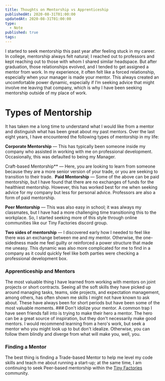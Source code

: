```yaml
---
title: Thoughts on Mentorship vs Apprenticeship
publishedAt: 2020-08-31T01:00:00
updatedAt: 2020-08-31T01:00:00
type:
  - Note
published: true
tags:
---
```

I started to seek mentorship this past year after feeling stuck in my career. In college, mentorship always felt natural; I reached out to professors and kept reaching out to those with whom I shared similar headspace. But after graduation, those relationships evolved, and I tended to get assigned a mentor from work. In my experience, it often felt like a forced relationship, especially when your manager is made your mentor. This always created an uncomfortable power dynamic, especially if I’m seeking advice that might involve me leaving that company, which is why I have been seeking mentorship outside of my place of work.


# Types of Mentorship

It has taken me a long time to understand what I would like from a mentor and distinguish what has been great about my past mentors. Over the last eight years, I have encountered the following types of mentorship in my life:

**Corporate Mentorship** — This has typically been someone inside my company who assisted in working with me on professional development. Occasionally, this was defaulted to being my Manager.

Craft-based Mentorship** — Here, you are looking to learn from someone because they are a more senior version of your trade, or you are seeking to transition to their trade.
﻿
**Paid Mentorship** — Some of the above can be paid mentorship, but I have found that there are no exchanges of funds for the healthiest mentorship. However, this has worked best for me when seeking advice for my company but less for personal advice. Professors are also a form of paid mentorship.

**Peer Mentorship** — This was also easy in school; it was always my classmates, but I have had a more challenging time transitioning this to the workplace. So, I started seeking more of this style through online communities like our Tiny Factories discord group.

**Two sides of mentorship** — I discovered early how I needed to feel like there was an exchange between me and my mentor. Otherwise, the one-sidedness made me feel guilty or reinforced a power structure that made me uneasy. This dynamic was also more complicated for me to find in a company as it could quickly feel like both parties were checking a professional development box.

### Apprenticeship and Mentors

The most valuable thing I have learned from working with mentors on joint projects or short contracts. Seeing all the soft skills they have picked up around managing tasks, teams, side projects, and expectation management, among others, has often shown me skills I might not have known to ask about. These have always been for short periods but have been some of the most valuable moments. ﻿### Don't idolize your mentor. A common trap I have seen friends fall into is trying to make their hero a mentor. The hero can be a great source of inspiration, but they don't necessarily make good mentors. I would recommend learning from a hero's work, but seek a mentor who you might look up to but don't idealize. Otherwise, you can follow them blindly and diverge from what will make you, well, you. ﻿

### Finding a Mentor

The best thing is finding a Trade-based Mentor to help me level my code skills and teach me about running a start-up; at the same time, I am continuing to seek Peer-based mentorship within the [Tiny Factories](https://tinyfactories.space/) community.